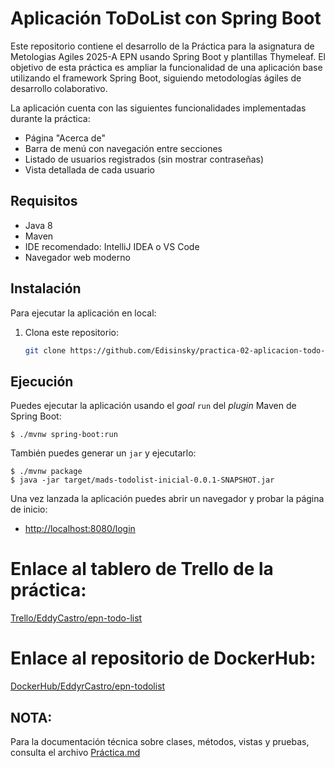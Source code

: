 # Aplicación ToDoList con Spring Boot
Este repositorio contiene el desarrollo de la Práctica para la asignatura de Metologias Agiles 2025-A EPN usando Spring Boot y plantillas Thymeleaf. El objetivo de esta práctica es ampliar la funcionalidad de una aplicación base utilizando el framework Spring Boot, siguiendo metodologías ágiles de desarrollo colaborativo.


La aplicación cuenta con las siguientes funcionalidades implementadas durante la práctica:

- Página "Acerca de"
- Barra de menú con navegación entre secciones
- Listado de usuarios registrados (sin mostrar contraseñas)
- Vista detallada de cada usuario


## Requisitos

- Java 8
- Maven
- IDE recomendado: IntelliJ IDEA o VS Code
- Navegador web moderno

## Instalación

Para ejecutar la aplicación en local:

1. Clona este repositorio:

   ```bash
   git clone https://github.com/Edisinsky/practica-02-aplicacion-todo-EddyCastro.git

## Ejecución

Puedes ejecutar la aplicación usando el _goal_ `run` del _plugin_ Maven
de Spring Boot:

```
$ ./mvnw spring-boot:run 
```   

También puedes generar un `jar` y ejecutarlo:

```
$ ./mvnw package
$ java -jar target/mads-todolist-inicial-0.0.1-SNAPSHOT.jar 
```

Una vez lanzada la aplicación puedes abrir un navegador y probar la página de inicio:

- [http://localhost:8080/login](http://localhost:8080/login)

# Enlace al tablero de Trello de la práctica:
[Trello/EddyCastro/epn-todo-list](https://trello.com/invite/b/683a4dd191d724abd0827dce/ATTIcd3feea94bc292167e8077beb2c4538fF18411AD/todolist-epn)

# Enlace al repositorio de DockerHub: 
[DockerHub/EddyrCastro/epn-todolist](https://hub.docker.com/r/eddyrcastro/epn-todolist)


## **NOTA:** 
Para la documentación técnica sobre clases, métodos, vistas y pruebas, consulta el archivo 
[Práctica.md](doc/practica.md) 
